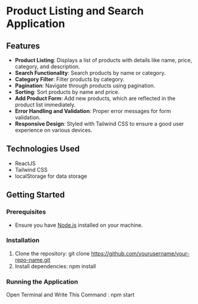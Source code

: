 # Product Listing and Search Application

## Features
- **Product Listing**: Displays a list of products with details like name, price, category, and description.
- **Search Functionality**: Search products by name or category.
- **Category Filter**: Filter products by category.
- **Pagination**: Navigate through products using pagination.
- **Sorting**: Sort products by name and price.
- **Add Product Form**: Add new products, which are reflected in the product list immediately.
- **Error Handling and Validation**: Proper error messages for form validation.
- **Responsive Design**: Styled with Tailwind CSS to ensure a good user experience on various devices.

## Technologies Used
- ReactJS
- Tailwind CSS
- localStorage for data storage


## Getting Started

### Prerequisites
- Ensure you have [Node.js](https://nodejs.org/) installed on your machine.

### Installation
1. Clone the repository:    git clone https://github.com/yourusername/your-repo-name.git
2. Install dependencies:     npm install


### Running the Application
Open Terminal and Write This Command  :  npm start

   
